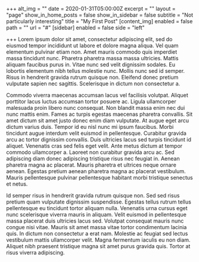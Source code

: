 +++
alt_img = ""
date = 2020-01-31T05:00:00Z
excerpt = ""
layout = "page"
show_in_home_posts = false
show_in_sidebar = false
subtitle = "Not particularly interesting"
title = "My First Post"
[content_img]
enabled = false
path = ""
url = "#"
[sidebar]
enabled = false
side = "left"

+++
Lorem ipsum dolor sit amet, consectetur adipiscing elit, sed do eiusmod tempor incididunt ut labore et dolore magna aliqua. Vel quam elementum pulvinar etiam non. Amet mauris commodo quis imperdiet massa tincidunt nunc. Pharetra pharetra massa massa ultricies. Mattis aliquam faucibus purus in. Vitae nunc sed velit dignissim sodales. Eu lobortis elementum nibh tellus molestie nunc. Mollis nunc sed id semper. Risus in hendrerit gravida rutrum quisque non. Eleifend donec pretium vulputate sapien nec sagittis. Scelerisque in dictum non consectetur a.

Commodo viverra maecenas accumsan lacus vel facilisis volutpat. Aliquet porttitor lacus luctus accumsan tortor posuere ac. Ligula ullamcorper malesuada proin libero nunc consequat. Non blandit massa enim nec dui nunc mattis enim. Fames ac turpis egestas maecenas pharetra convallis. Sit amet dictum sit amet justo donec enim diam vulputate. At augue eget arcu dictum varius duis. Tempor id eu nisl nunc mi ipsum faucibus. Morbi tincidunt augue interdum velit euismod in pellentesque. Curabitur gravida arcu ac tortor dignissim convallis. Duis ultricies lacus sed turpis tincidunt id aliquet. Venenatis cras sed felis eget velit. Ante metus dictum at tempor commodo ullamcorper a. Laoreet non curabitur gravida arcu ac. Sed adipiscing diam donec adipiscing tristique risus nec feugiat in. Aenean pharetra magna ac placerat. Mauris pharetra et ultrices neque ornare aenean. Egestas pretium aenean pharetra magna ac placerat vestibulum. Mauris pellentesque pulvinar pellentesque habitant morbi tristique senectus et netus.

Id semper risus in hendrerit gravida rutrum quisque non. Sed sed risus pretium quam vulputate dignissim suspendisse. Egestas tellus rutrum tellus pellentesque eu tincidunt tortor aliquam nulla. Venenatis urna cursus eget nunc scelerisque viverra mauris in aliquam. Velit euismod in pellentesque massa placerat duis ultricies lacus sed. Volutpat consequat mauris nunc congue nisi vitae. Mauris sit amet massa vitae tortor condimentum lacinia quis. In dictum non consectetur a erat nam. Molestie ac feugiat sed lectus vestibulum mattis ullamcorper velit. Magna fermentum iaculis eu non diam. Aliquet nibh praesent tristique magna sit amet purus gravida quis. Tortor at risus viverra adipiscing.